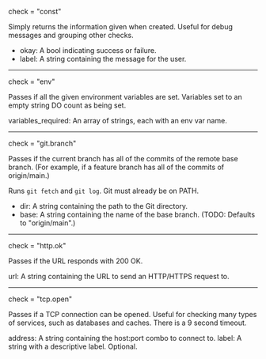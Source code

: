 check = "const"

Simply returns the information
given when created.
Useful for debug messages
and grouping other checks.

  - okay: A bool indicating success or failure.
  - label: A string containing the message for the user.

----------

check = "env"

Passes if all the given environment variables are set.
Variables set to an empty string DO count as being set.

variables_required: An array of strings,
each with an env var name.

----------

check = "git.branch"

Passes if the current branch
has all of the commits of the remote base branch.
(For example, if a feature branch
has all of the commits of origin/main.)

Runs `git fetch` and `git log`.
Git must already be on PATH.

  - dir: A string containing the path to the Git directory.
  - base: A string containing the name of the base branch.
    (TODO: Defaults to "origin/main".)

----------

check = "http.ok"

Passes if the URL responds with 200 OK.

url: A string containing the URL to send an HTTP/HTTPS request to.

----------

check = "tcp.open"

Passes if a TCP connection can be opened.
Useful for checking many types of services,
such as databases and caches.
There is a 9 second timeout.

address: A string containing the host:port combo to connect to.
label: A string with a descriptive label. Optional.
